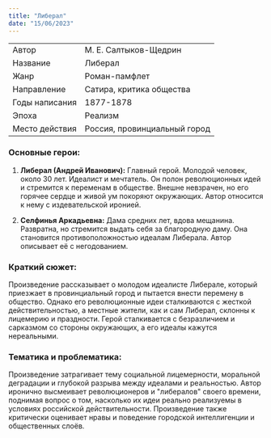 ```yaml
---
title: "Либерал"
date: "15/06/2023"
---
```


|                |                              |
| -------------- | ---------------------------- |
| Автор          | М. Е. Салтыков-Щедрин        |
| Название       | Либерал                      |
| Жанр           | Роман-памфлет                |
| Направление    | Сатира, критика общества     |
| Годы написания | 1877-1878                    |
| Эпоха          | Реализм                      |
| Место действия | Россия, провинциальный город |

### Основные герои:

1. **Либерал (Андрей Иванович):** Главный герой. Молодой человек, около 30 лет. Идеалист и мечтатель. Он полон революционных идей и стремится к переменам в обществе. Внешне невзрачен, но его горячее сердце и живой ум покоряют окружающих. Автор относится к нему с издевательской иронией.

2. **Селфинья Аркадьевна:** Дама средних лет, вдова мещанина. Развратна, но стремится выдать себя за благородную даму. Она становится противоположностью идеалам Либерала. Автор описывает её с негодованием.

### Краткий сюжет:

Произведение рассказывает о молодом идеалисте Либерале, который приезжает в провинциальный город и пытается внести перемену в общество. Однако его революционные идеи сталкиваются с жесткой действительностью, а местные жители, как и сам Либерал, склонны к лицемерию и праздности. Герой сталкивается с безразличием и сарказмом со стороны окружающих, а его идеалы кажутся нереальными.

### Тематика и проблематика:

Произведение затрагивает тему социальной лицемерности, моральной деградации и глубокой разрыва между идеалами и реальностью. Автор иронично высмеивает революционеров и "либералов" своего времени, поднимая вопрос о том, насколько их идеи реально реализуемы в условиях российской действительности. Произведение также критически оценивает нравы и поведение городской интеллигенции и общественных слоёв.
